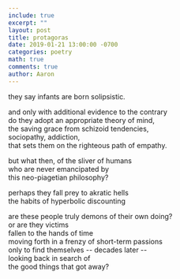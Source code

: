 ```yaml
---
include: true
excerpt: ""
layout: post
title: protagoras
date: 2019-01-21 13:00:00 -0700
categories: poetry 
math: true
comments: true
author: Aaron
---
```



they say infants are born solipsistic. 

and only with additional evidence to the contrary  
do they adopt an appropriate theory of mind,  
the saving grace from schizoid tendencies,  
sociopathy, addiction,  
that sets them on the righteous path of empathy.  

but what then, of the sliver of humans  
who are never emancipated by  
this neo-piagetian philosophy?  

perhaps they fall prey to akratic hells  
the habits of hyperbolic discounting  

are these people truly demons of their own doing?  
or are they victims  
fallen to the hands of time  
moving forth in a frenzy of short-term passions  
only to find themselves -- decades later --  
looking back in search of  
the good things that got away?